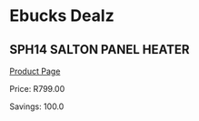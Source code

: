 
# Ebucks Dealz
## SPH14 SALTON PANEL HEATER
[Product Page](https://www.ebucks.com/web/shop/productSelected.do?prodId=1155066876&catId=1157551316)

Price: R799.00

Savings: 100.0


	